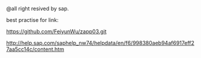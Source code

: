 @all right resived by sap.

best practise for link:

https://github.com/FeiyunWu/zapp03.git

http://help.sap.com/saphelp_nw74/helpdata/en/f6/998380aeb94af6917eff27aa5cc14c/content.htm
